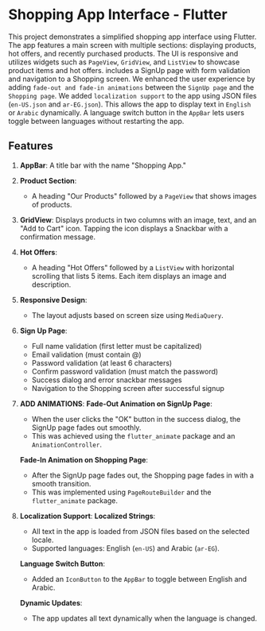 # Shopping App Interface - Flutter

This project demonstrates a simplified shopping app interface using Flutter. The app features a main screen with multiple sections: displaying products, hot offers, and recently purchased products. The UI is responsive and utilizes widgets such as `PageView`, `GridView`, and `ListView` to showcase product items and hot offers. includes a SignUp page with form validation and navigation to a Shopping screen.
We enhanced the user experience by adding `fade-out and fade-in animations` between the `SignUp page` and the `Shopping page`.
We added `localization support` to the app using JSON files (`en-US.json` and `ar-EG.json`). This allows the app to display text in `English` or `Arabic` dynamically. A language switch button in the `AppBar` lets users toggle between languages without restarting the app.

## Features

1. **AppBar**: A title bar with the name "Shopping App."
2. **Product Section**:
   - A heading "Our Products" followed by a `PageView` that shows images of products.
3. **GridView**: Displays products in two columns with an image, text, and an "Add to Cart" icon. Tapping the icon displays a Snackbar with a confirmation message.
4. **Hot Offers**:
   - A heading "Hot Offers" followed by a `ListView` with horizontal scrolling that lists 5 items. Each item displays an image and description.
5. **Responsive Design**:
   - The layout adjusts based on screen size using `MediaQuery`.
6. **Sign Up Page**:

   - Full name validation (first letter must be capitalized)
   - Email validation (must contain @)
   - Password validation (at least 6 characters)
   - Confirm password validation (must match the password)
   - Success dialog and error snackbar messages
   - Navigation to the Shopping screen after successful signup

7. **ADD ANIMATIONS**:
   **Fade-Out Animation on SignUp Page**:

   - When the user clicks the "OK" button in the success dialog, the SignUp page fades out smoothly.
   - This was achieved using the `flutter_animate` package and an `AnimationController`.

   **Fade-In Animation on Shopping Page**:

   - After the SignUp page fades out, the Shopping page fades in with a smooth transition.
   - This was implemented using `PageRouteBuilder` and the `flutter_animate` package.

8. **Localization Support**:
   **Localized Strings**:

   - All text in the app is loaded from JSON files based on the selected locale.
   - Supported languages: English (`en-US`) and Arabic (`ar-EG`).

   **Language Switch Button**:

   - Added an `IconButton` to the `AppBar` to toggle between English and Arabic.

   **Dynamic Updates**:

   - The app updates all text dynamically when the language is changed.

